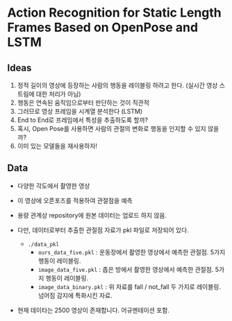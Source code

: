 # Action Recognition for Static Length Frames Based on OpenPose and LSTM

## Ideas

1. 정적 길이의 영상에 등장하는 사람의 행동을 레이블링 하려고 한다. (실시간 영상 스트림에 대한 처리가 아님)
2. 행동은 연속된 움직임으로부터 판단하는 것이 직관적
3. 그러므로 영상 프레임을 시계열 분석한다 (LSTM)
4. End to End로 프레임에서 특성을 추출하도록 할까?
5. 혹시, Open Pose를 사용하면 사람의 관절의 변화로 행동을 인지할 수 있지 않을까?
6. 이미 있는 모델들을 재사용하자!



## Data

- 다양한 각도에서 촬영한 영상
- 이 영상에 오픈포즈를 적용하여 관절점을 예측
- 용량 관계상 repository에 원본 데이터는 업로드 하지 않음.

- 다만, 데이터로부터 추출한 관절점 자료가 pkl 파일로 저장되어 있다.
  - `./data_pkl`
    - `ours_data_five.pkl` : 운동장에서 촬영한 영상에서 예측한 관절점. 5가지 행동이 레이블링.
    - `image_data_five.pkl` : 좁은 방에서 촬영한 영상에서 예측한 관절점. 5가지 행동이 레이블링.
    - `image_data_binary.pkl` : 위 자료를 fall / not_fall 두 가지로 레이블링. 넘어짐 감지에 특화시킨 자료.
- 현재 데이타는 2500 영상이 존재합니다. 어규멘테이션 포함.